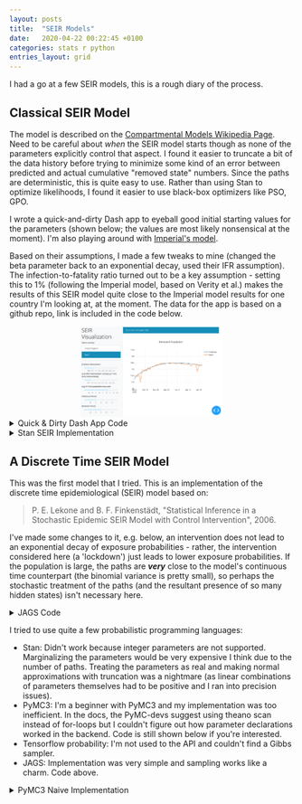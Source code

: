 ```yaml
---
layout: posts
title:  "SEIR Models"
date:   2020-04-22 00:22:45 +0100
categories: stats r python
entries_layout: grid
---
```


I had a go at a few SEIR models, this is a rough diary of the process.

## Classical SEIR Model

The model is described on the [Compartmental Models Wikipedia Page](https://en.wikipedia.org/wiki/Compartmental_models_in_epidemiology). Need to be careful about _when_ the SEIR model starts though as none of the parameters explicitly control that aspect. I found it easier to truncate a bit of the data history before trying to minimize some kind of an error between predicted and actual cumulative "removed state" numbers. Since the paths are deterministic, this is quite easy to use. Rather than using Stan to optimize likelihoods, I found it easier to use black-box optimizers like PSO, GPO.

I wrote a quick-and-dirty Dash app to eyeball good initial starting values for the parameters (shown below; the values are most likely nonsensical at the moment). I'm also playing around with [Imperial's model](https://github.com/ImperialCollegeLondon/covid19model).

Based on their assumptions, I made a few tweaks to mine (changed the beta parameter back to an exponential decay, used their IFR assumption). The infection-to-fatality ratio turned out to be a key assumption - setting this to 1% (following the Imperial model, based on Verity et al.) makes the results of this SEIR model quite close to the Imperial model results for one country I'm looking at, at the moment. The data for the app is based on a github repo, link is included in the code below.

<center> <img src="/images/dshsr.png" width="50%"> </center>

<details>
<summary> Quick & Dirty Dash App Code </summary>

{%highlight python%}

import requests
import dash, json
import numpy as np
import pandas as pd
import datetime as dt
from functools import lru_cache
import dash_core_components as dcc
import dash_html_components as html
import dash_bootstrap_components as dbc

from pyswarm import pso
from plotly.graph_objs import *
from scipy.integrate import odeint
from plotly import graph_objs as go
from dash.dependencies import Input, Output

# @lru_cache(maxsize = 3)
def get_data(country = 'Spain'):
    assert country in ['Spain', 'United Kingdom']

    data = requests.get('https://pomber.github.io/covid19/timeseries.json')
    data = pd.DataFrame(data.json()[country])
    data = data.loc[data.deaths >= 10, :]
    data.date = pd.to_datetime(data.date)
    data.reset_index(inplace = True)

    if country == 'Spain':
        lockdown_date = dt.datetime(2020, 3, 15)
    if country == 'United Kingdom':
        lockdown_date = dt.datetime(2020, 3, 24)

    return data, lockdown_date

def dydt(y, t, *args):
    S, E, I, R = y; N = np.sum(y);
    b_0, b_1, a, y, t_l = args
    dxdt = np.zeros(4)
    
    b = b_0 * np.exp(-b_1 * np.max([0, t - t_l])) # b_0 if t <= t_l else b_1

    dxdt[0] = -b*S*I/N
    dxdt[1] = b*S*I/N - a*E
    dxdt[2] = a*E - y*I
    dxdt[3] = y*I
    return dxdt

def simulate(b_0 = 0.99, b_1 = 0.1, t_l = 50, n = 1e6, e_0 = 10, i_0 = 0, t = 100, infec_prd = 5, recov_prd = 7):
    theta = (b_0, b_1, 1/infec_prd, 1/recov_prd, t_l)
    initial_state = [n - e_0 - i_0, e_0, i_0, 0]
    simuation = odeint(dydt, initial_state, np.arange(t), args = theta)
    return simuation

app = dash.Dash(__name__, external_stylesheets = [dbc.themes.YETI])

app.layout = html.Div(children=[

    html.Div(children=[
        html.H1(children='SEIR Visualization'),

        html.Label('Select country:'),

        dbc.ListGroup([
            dbc.ListGroupItem("United Kingdom", id="country_uk", n_clicks=0),
            dbc.ListGroupItem("Spain", id="country_sp", n_clicks=1)]
        ),

        dcc.Markdown('---'),

        html.Label('β before intervention:'),

        dcc.Slider(
                id='b_0',
                min=0,
                max=5,
                marks={i: 'Label {}'.format(i) if i == 1 else str(np.round(i, 1)) for i in np.linspace(0, 5, 10)},
                value=1.15,
                step=0.01
            ),

        html.Label('q: (β after intervention = β exp[-q * time since intervention])'),

        dcc.Slider(
                id='b_1',
                min=0,
                max=1,
                marks={i: 'Label {}'.format(i) if i == 1 else str(np.round(i, 1)) for i in np.linspace(0, 1, 10)},
                value=0.125,
                step=0.01
            ),

        html.Label('Log of initial population exposed:'),

        dcc.Slider(
                id='e_0',
                min=-7,
                max=np.log(47e6),
                marks={i: 'Label {}'.format(i) if i == 1 else str(int(np.round(i))) for i in np.linspace(-7, np.log(47e6), 10)},
                step=0.01
            ),

        html.Label('Infectious Period:'),

        dcc.Slider(
                id='infec_prd',
                min=1,
                max=14,
                marks={i: 'Label {}'.format(i) if i == 1 else str(int(np.round(i))) for i in np.linspace(1, 14, 7)},
                value=5.1,
                step=0.1
            ),

        html.Label('Removal Period:'),

        dcc.Slider(
                id='recov_prd',
                min=1,
                max=14,
                marks={i: 'Label {}'.format(i) if i == 1 else str(int(np.round(i))) for i in np.linspace(1, 14, 7)},
                value=7.1,
                step=0.1
            )
        ], style = {
            "position": "fixed",
            "top": 0,
            "left": 0,
            "bottom": 0,
            "width": "19rem",
            "padding": "2rem 1rem",
            "background-color": "#f8f9fa",
        }),

    html.Div(children = [

        dbc.Alert(id = "prop-rem", color="primary"),

        dcc.Graph(id='viz-graph')], style = {
            "margin-left": "18rem",
            "margin-right": "2rem",
            "padding": "2rem 1rem",
        })
])

@app.callback(
    [Output("country_uk", "active"),
     Output("country_sp", "active")],
    [Input("country_uk", "n_clicks"),
     Input("country_sp", "n_clicks")]
)
def update_country(ncl_uk, ncl_sp):
    print((ncl_uk, ncl_sp))
    if ncl_uk is None:
        return False, True
    if (ncl_sp is None) or (ncl_sp >= ncl_uk):
        return False, True
    return True, False

@app.callback(
    Output("e_0", "value"),
    [Input("country_uk", "active"),
     Input("country_sp", "active")]
)
def update_initial_exposed(country_uk, country_sp):
    if country_uk:
        e_0 = 9
    if country_sp:
        e_0 = 10
    return e_0

@app.callback(
    [Output("viz-graph", "figure"),
     Output("prop-rem", "children")],
    [Input("country_uk", "active"),
     Input("country_sp", "active"),
     Input("b_0", "value"),
     Input("b_1", "value"),
     Input("e_0", "value"),
     Input("infec_prd", "value"),
     Input("recov_prd", "value")]
)
def update_histogram(country_uk, country_sp, b_0, b_1, e_0, infec_prd, recov_prd):

    if country_uk:
        country = 'United Kingdom'
    if country_sp:
        country = 'Spain'
    data, lockdown_date = get_data(country)

    ifr = 0.01
    n = len(data.deaths)
    t_l = np.argwhere(np.array(data.date == lockdown_date))[0, 0]
    simulated_seir = simulate(b_0 = b_0, b_1 = b_1, t_l = t_l, n = 47e6, t = n, e_0 = np.exp(e_0), i_0 = 0, infec_prd = infec_prd, recov_prd = recov_prd)
    timestamps = data.loc[1:, 'date']
    simulated_removals_diff = np.diff(simulated_seir[:, 3])
    actual_removals_diff = np.diff(data.deaths)

    return {
            'data': [
                {'x': timestamps, 'y': simulated_removals_diff, 'type': 'line', 'name': 'Predicted'},
                {'x': timestamps, 'y': actual_removals_diff/ifr, 'type': 'line', 'name': country},
            ],
            'layout': {
                'title': 'Removed Population',
                'yaxis': {'range': [1, 7], 'type': 'log'}
            }
        }, str('Proportion removed: ' + str(int(1000 - simulated_seir[-1, 0]/47e3)/10) + '%.')

if __name__ == "__main__":
    app.run_server(debug=True, port=8080, host='0.0.0.0')

{% endhighlight %}

</details>

<details>
<summary> Stan SEIR Implementation </summary>

{%highlight C%}
// stan, use with integrate_ode_rk45

real[] ode(real time, real[] state, real[] theta,
        real[] x_r, int[] x_i) {

    real dxdt[4]; real b; real a; real y;
    real S; real E; real I; real R; real N;
    real dSdt; real dEdt; real dIdt; real dRdt;

    if(time <= x_r[1]) {
        b = theta[1];
    } else {
        b = theta[2];
    }

    a = theta[3]; y = theta[4]; N = sum(state);
    S = state[1]; E = state[2]; I = state[3]; R = state[4];

    dxdt[1] = -b*S*I/N;
    dxdt[2] = b*S*I/N - a*E;
    dxdt[3] = a*E - y*I;
    dxdt[4] = y*I;
    return dxdt;
}

{% endhighlight %}

</details>

## A Discrete Time SEIR Model

This was the first model that I tried. This is an implementation of the discrete time epidemiological (SEIR) model based on:

> P. E. Lekone and B. F. Finkenstädt, "Statistical Inference in a Stochastic Epidemic SEIR Model with Control Intervention", 2006.

I've made some changes to it, e.g. below, an intervention does not lead to an exponential decay of exposure probabilities - rather, the intervention considered here (a 'lockdown') just leads to lower exposure probabilities. If the population is large, the paths are _**very**_ close to the model's continuous time counterpart (the binomial variance is pretty small), so perhaps the stochastic treatment of the paths (and the resultant presence of so many hidden states) isn't necessary here.

<details>
<summary> JAGS Code </summary>

{%highlight R%}

model {
    b_i ~ dexp(1)
    b_m ~ dunif(0, b_i)

    S[1] = N
    E[1] = E_0
    I[1] = 0
    R[1] = 0

    for(t in 1:(T - 1)) {

        S[t + 1] = S[t] - B[t]
        E[t + 1] = E[t] + B[t] - C[t]
        I[t + 1] = I[t] + C[t] - D[t]
        R[t + 1] = R[t] + D[t]

        B[t] ~ dbin(Pr[t], S[t])
        C[t] ~ dbin(1 - exp(-p), E[t])
        D[t] ~ dbin(1 - exp(-y), I[t])

        b[t] = ifelse(t <= T_l, b_m, b_i)
        Pr[t] = 1 - exp(-b[t] * I[t] / N)
    }
}

{% endhighlight %}

</details>

I tried to use quite a few probabilistic programming languages:
 * Stan: Didn't work because integer parameters are not supported. Marginalizing the parameters would be very expensive I think due to the number of paths. Treating the parameters as real and making normal approximations with truncation was a nightmare (as linear combinations of parameters themselves had to be positive and I ran into precision issues).
 * PyMC3: I'm a beginner with PyMC3 and my implementation was too inefficient. In the docs, the PyMC-devs suggest using theano scan instead of for-loops but I couldn't figure out how parameter declarations worked in the backend. Code is still shown below if you're interested.
 * Tensorflow probability: I'm not used to the API and couldn't find a Gibbs sampler.
 * JAGS: Implementation was very simple and sampling works like a charm. Code above.

<details>
<summary> PyMC3 Naive Implementation </summary>

{%highlight python%}

with pm.Model() as m:

    p_c = 1 - np.exp(-p)
    p_r = 1 - np.exp(-y)

    b_0 = pm.Exponential('b_0', lam = 1)
    b_1 = pm.Uniform('b_1', lower = 0, upper = b_0)

    S = [N, ]; E = [E_0, ]; I = [0, ]; R = [0, ]
    B = []; C = []; D = []; Pr = []

    for t in trange(T):
        b = b_0 if t < T_l else b_1
        t_now = str(t); t_next = str(t + 1)

        # this is inefficient
        Pr.append(pm.Deterministic('Pr_' + t_now, 1 - np.exp(-b * I[t] / N)))
        B.append(pm.Binomial('B_' + t_now, S[t], Pr[t]))
        C.append(pm.Binomial('C_' + t_now, E[t], p_c))
        D.append(pm.Binomial('D_' + t_now, I[t], p_r))

        S.append(pm.Deterministic('S_' + t_next, S[t] - B[t]))
        E.append(pm.Deterministic('E_' + t_next, E[t] + B[t] - C[t]))
        I.append(pm.Deterministic('I_' + t_next, I[t] + C[t] - D[t]))
        R.append(pm.Deterministic('R_' + t_next, R[t] + D[t]))

{% endhighlight %}

</details>
